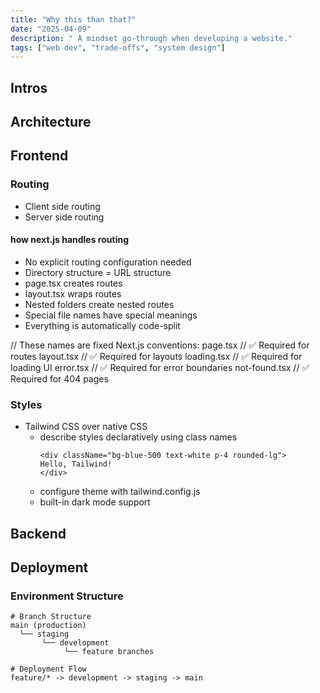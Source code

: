 ```yaml
---
title: "Why this than that?"
date: "2025-04-09"
description: " A mindset go-through when developing a website."
tags: ["web dev", "trade-offs", "system design"]
---
```


## Intros

<!-- ## Contents -->


## Architecture


## Frontend

### Routing
- Client side routing
- Server side routing

#### how next.js handles routing
- No explicit routing configuration needed
- Directory structure = URL structure
- page.tsx creates routes
- layout.tsx wraps routes
- Nested folders create nested routes
- Special file names have special meanings
- Everything is automatically code-split

// These names are fixed Next.js conventions:
page.tsx      // ✅ Required for routes
layout.tsx    // ✅ Required for layouts
loading.tsx   // ✅ Required for loading UI
error.tsx     // ✅ Required for error boundaries
not-found.tsx // ✅ Required for 404 pages

### Styles
- Tailwind CSS over native CSS
    - describe styles declaratively using class names
        ```tsx
        <div className="bg-blue-500 text-white p-4 rounded-lg">
        Hello, Tailwind!
        </div>
        ```
    - configure theme with tailwind.config.js
    - built-in dark mode support



## Backend

## Deployment

### Environment Structure
```bsh
# Branch Structure
main (production)
  └── staging
       └── development
            └── feature branches

# Deployment Flow
feature/* -> development -> staging -> main
```
